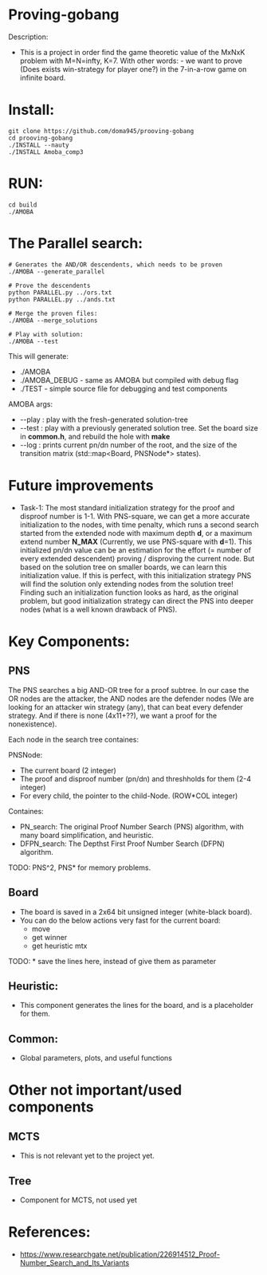 # Proving-gobang

Description:
* This is a project in order find the game theoretic value of the MxNxK problem with M=N=infty, K=7.
With other words: - we want to prove (Does exists win-strategy for player one?) in the 7-in-a-row game on infinite board. 

# Install:
```
git clone https://github.com/doma945/prooving-gobang
cd prooving-gobang
./INSTALL --nauty
./INSTALL Amoba_comp3
```

# RUN:

```
cd build
./AMOBA
```

# The Parallel search:

```
# Generates the AND/OR descendents, which needs to be proven
./AMOBA --generate_parallel

# Prove the descendents
python PARALLEL.py ../ors.txt
python PARALLEL.py ../ands.txt

# Merge the proven files:
./AMOBA --merge_solutions

# Play with solution:
./AMOBA --test
```


This will generate:
* ./AMOBA
* ./AMOBA_DEBUG - same as AMOBA but compiled with debug flag
* ./TEST - simple source file for debugging and test components

AMOBA args:
* --play : play with the fresh-generated solution-tree
* --test : play with a previously generated solution tree. Set the board size in **common.h**, and rebuild the hole with **make**
* --log : prints current pn/dn number of the root, and the size of the transition matrix (std::map<Board, PNSNode*> states). 

# Future improvements

* Task-1:
The most standard initialization strategy for the proof and disproof number is 1-1.
With PNS-square, we can get a more accurate initialization to the nodes, with time penalty, which runs a second search started from the extended node with maximum depth **d**, or a maximum extend number **N_MAX** (Currently, we use PNS-square with **d**=1).
This initialized pn/dn value can be an estimation for the effort (= number of every extended descendent) proving / disproving the current node.
But based on the solution tree on smaller boards, we can learn this initialization value.
If this is perfect, with this initialization strategy PNS will find the solution only extending nodes from the solution tree!
Finding such an initialization function looks as hard, as the original problem, but good initialization strategy can direct the PNS into deeper nodes (what is a well known drawback of PNS). 

# Key Components:

## PNS

The PNS searches a big AND-OR tree for a proof subtree.
In our case the OR nodes are the attacker, the AND nodes are the defender nodes (We are looking for an attacker win strategy (any), that can beat every defender strategy. And if there is none (4x11+??), we want a proof for the nonexistence).

Each node in the search tree containes:

PNSNode:
* The current board                                               (2 integer)
* The proof and disproof number (pn/dn) and threshholds for them  (2-4 integer)
* For every child, the pointer to the child-Node.                 (ROW*COL integer)

Containes:
* PN_search: The original Proof Number Search (PNS) algorithm, with many board simplification, and heuristic.
* DFPN_search: The Depthst First Proof Number Search (DFPN) algorithm.

TODO:
PNS^2, PNS* for memory problems.

## Board

* The board is saved in a 2x64 bit unsigned integer (white-black board).
* You can do the below actions very fast for the current board:
    * move
    * get winner
    * get heuristic mtx

TODO:
    * save the lines here, instead of give them as parameter

## Heuristic:

* This component generates the lines for the board, and is a placeholder for them.

## Common:

* Global parameters, plots, and useful functions

# Other not important/used components

## MCTS

* This is not relevant yet to the project yet.

## Tree

* Component for MCTS, not used yet

# References:
* https://www.researchgate.net/publication/226914512_Proof-Number_Search_and_Its_Variants
